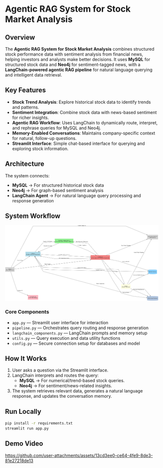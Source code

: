 # Agentic RAG System for Stock Market Analysis

## Overview

The **Agentic RAG System for Stock Market Analysis** combines structured stock performance data with sentiment analysis from financial news, helping investors and analysts make better decisions. It uses **MySQL** for structured stock data and **Neo4j** for sentiment-tagged news, with a **LangChain-powered agentic RAG pipeline** for natural language querying and intelligent data retrieval.

## Key Features

- **Stock Trend Analysis**: Explore historical stock data to identify trends and patterns.
- **Sentiment Integration**: Combine stock data with news-based sentiment for richer insights.
- **Agentic RAG Workflow**: Uses LangChain to dynamically route, interpret, and rephrase queries for MySQL and Neo4j.
- **Memory-Enabled Conversations**: Maintains company-specific context for natural, follow-up questions.
- **Streamlit Interface**: Simple chat-based interface for querying and exploring stock information.

## Architecture

The system connects:
- **MySQL** → For structured historical stock data  
- **Neo4j** → For graph-based sentiment analysis  
- **LangChain Agent** → For natural language query processing and response generation  

## System Workflow

![System Workflow](image/workflow_uml_flowchart.png)

### Core Components

- `app.py` — Streamlit user interface for interaction  
- `pipeline.py` — Orchestrates query routing and response generation  
- `langchain_components.py` — LangChain prompts and memory setup  
- `utils.py` — Query execution and data utility functions  
- `config.py` — Secure connection setup for databases and model  

## How It Works

1. User asks a question via the Streamlit interface.  
2. LangChain interprets and routes the query:
   - **MySQL** → For numerical/trend-based stock queries.  
   - **Neo4j** → For sentiment/news-related insights.  
3. The system retrieves relevant data, generates a natural language response, and updates the conversation memory.  

## Run Locally

```bash
pip install -r requirements.txt
streamlit run app.py

```


 ## Demo Video

https://github.com/user-attachments/assets/13cd3ee0-ce64-4fe9-8de3-81e27218de13


